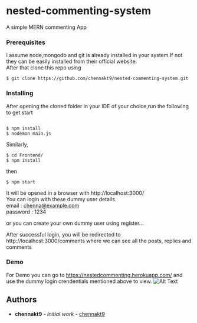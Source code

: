 # nested-commenting-system
A simple MERN commenting App


### Prerequisites

I assume node,mongodb and git is already installed in your system.If not they can be easily installed from their official website.</br>
After that clone this repo using 

```
$ git clone https://github.com/chennakt9/nested-commenting-system.git
```

### Installing

After opening the cloned folder in your IDE of your choice,run the following to get start

```

$ npm install
$ nodemon main.js
```


Similarly,

```
$ cd Frontend/
$ npm install

```
then 
```
$ npm start

```
It will be opened in a browser with http://localhost:3000/ <br />
You can login with these dummy user details <br />
email : chenna@example.com <br />
password : 1234 <br />

or you can create your own dummy user using register...

After successful login, you will be redirected to http://localhost:3000/comments where we can see all the posts, replies and comments 

### Demo
For Demo you can go to https://nestedcommenting.herokuapp.com/ and use the dummy login crendentials mentioned above to view.
![Alt Text](https://github.com/chennakt9/nested-commenting-system/blob/master/demo.gif)

## Authors

* **chennakt9** - *Initial work* - [chennakt9](https://github.com/chennakt9)

